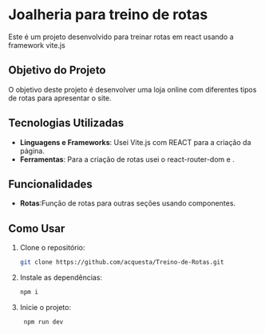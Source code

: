 # Joalheria para treino de rotas

Este é um projeto desenvolvido para treinar rotas em react usando a framework vite.js

## Objetivo do Projeto

O objetivo deste projeto é desenvolver uma loja online com diferentes tipos de rotas para apresentar o site. 

## Tecnologias Utilizadas

- **Linguagens e Frameworks**: Usei Vite.js com REACT para a criação da página.
- **Ferramentas**: Para a criação de rotas usei o react-router-dom e .

## Funcionalidades

- **Rotas**:Função de rotas para outras seções usando componentes.

## Como Usar

1. Clone o repositório:
   ```bash
   git clone https://github.com/acquesta/Treino-de-Rotas.git

2. Instale as dependências:
   ```bash
   npm i

3. Inicie o projeto:
   ```bash
    npm run dev 
